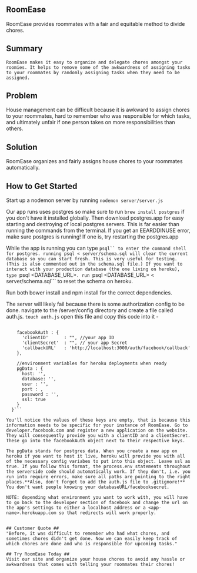 ## RoomEase ##
  RoomEase provides roommates with a fair and equitable method to divide chores.

## Summary ##
    RoomEase makes it easy to organize and delegate chores amongst your roomies. It helps to remove some of the awkwardness of assigning tasks to your roommates by randomly assigning tasks when they need to be assigned.

## Problem ##
  House management can be difficult because it is awkward to assign chores to your roommates, hard to remember who was responsible for which tasks, and ultimately unfair if one person takes on more responsibilities than others.

## Solution ##
RoomEase organizes and fairly assigns house chores to your roommates automatically.

## How to Get Started ##

  Start up a nodemon server by running ```nodemon server/server.js```

  Our app runs uses postgres so make sure to run ```brew install postgres``` if you don't have it installed globally.
  Then download postgres.app for easy starting and destroying of local postgres servers. This is far easier than running the commands from the terminal. If you get an EEARDDINUSE error, make sure postgres is running! If one is, try restarting the postgres.app

  While the app is running you can type ```psql`` to enter the command shell for postgres. running psql < server/schema.sql will clear the current database so you can start fresh. This is very useful for testing. (This is also commented out in the schema.sql file.) If you want to interact with your production database (the one living on heroku), type ```psql <DATABASE_URL>```. run ```psql <DATABASE_URL> < server/schema.sql``` to reset the schema on heroku.

  Run both bower install and npm install for the correct dependencies.

  The server will likely fail because there is some authorization config to be done. navigate to the /server/config directory and create a file called auth.js. ```touch auth.js``` open this file and copy this code into it -
  ```module.exports = {

      facebookAuth : {
        'clientID'      : "", //your app ID
        'clientSecret'  : "", // your app Secret
        'callbackURL'   : 'http://localhost:3000/auth/facebook/callback'
      },

      //environment variables for heroku deployments when ready
      pgData : {
        host: '',
        database: '',
        user : '',
        port : ,
        password : '',
        ssl: true
      }
    }```

  You'll notice the values of these keys are empty, that is because this information needs to be specific for your instance of RoomEase. Go to developer.facebook.com and register a new application on the website. They will consequently provide you with a clientID and a clientSecret. These go into the facebookAuth object next to their respective keys.

  The pgData stands for postgres data. When you create a new app on heroku if you want to host it live, heroku will provide you with all of the necessary config variabes to put into this object. Leave ssl as true. If you follow this format, the process.env statements throughout the serverside code should automatically work. If they don't, i.e. you run into require errors, make sure all paths are pointing to the right places.**Also, don't forget to add the auth.js file to .gitignore!** You don't want people knowing your databaseURL/facebooksecret.

  NOTE: depending what environment you want to work with, you will have to go back to the developer section of facebook and change the url on the app's settings to either a localhost address or a <app-name>.herokuapp.com so that redirects will work properly.


## Customer Quote ##
  "Before, it was difficult to remember who had what chores, and sometimes chores didn't get done. Now we can easily keep track of which chores are done and who is responsible for upcoming tasks."

## Try RoomEase Today ##
  Visit our site and organize your house chores to avoid any hassle or awkwardness that comes with telling your roommates their chores!
